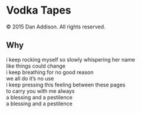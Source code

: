 # Vodka Tapes
&copy; 2015 Dan Addison. All rights reserved.

## Why
i keep rocking myself so slowly whispering her name  
like things could change  
i keep breathing for no good reason  
we all do it’s no use  
i keep pressing this feeling between these pages  
to carry you with me always  
a blessing and a pestilence  
a blessing and a pestilence